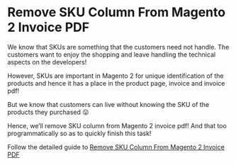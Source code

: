 # Remove SKU Column From Magento 2 Invoice PDF

We know that SKUs are something that the customers need not handle. The customers want to enjoy the shopping and leave handling the technical aspects on the developers!

However, SKUs are important in Magento 2 for unique identification of the products and hence it has a place in the product page, invoice and invoice pdf!

But we know that customers can live without knowing the SKU of the products they purchased 😛

Hence, we’ll remove SKU column from Magento 2 invoice pdf! And that too programmatically so as to quickly finish this task!

Follow the detailed guide to [Remove SKU Column From Magento 2 Invoice PDF](https://meetanshi.com/blog/remove-sku-column-from-magento-2-invoice-pdf/)